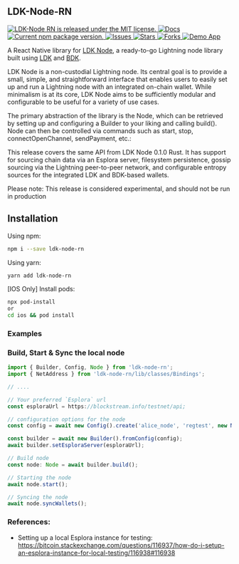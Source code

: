 ## LDK-Node-RN

<p>
  <a href="https://github.com/LtbLightning/ldk-node-rn/blob/HEAD/LICENSE">
    <img src="https://img.shields.io/badge/license-MIT-blue.svg" alt="LDK-Node RN is released under the MIT license." />
  </a>
  <a href="https://github.com/LtbLightning/ldk-node-rn/blob/master/README.md">
    <img src="https://img.shields.io/badge/docs-red.svg" alt="Docs" />
  </a>
  <a href="https://www.npmjs.com/package/ldk-node-rn">
    <img src="https://img.shields.io/npm/v/ldk-node-rn" alt="Current npm package version." />
  </a>
    <a href="https://github.com/LtbLightning/ldk-node-rn/issues">
    <img src="https://img.shields.io/github/issues/LtbLightning/ldk-node-rn.svg" alt="Issues" />
  </a>
  <a href="https://github.com/LtbLightning/ldk-node-rn/stargazers">
    <img src="https://img.shields.io/github/stars/LtbLightning/ldk-node-rn.svg" alt="Stars" />
  </a>
  <a href="https://github.com/LtbLightning/ldk-node-rn/forks">
    <img src="https://img.shields.io/github/forks/LtbLightning/ldk-node-rn.svg?color=brightgreen" alt="Forks" />
  </a>
  <a href="https://github.com/LtbLightning/ldk-node-rn-demo">
    <img src="https://img.shields.io/badge/Demo App-orange" alt="Demo App" />
  </a>
</p>

A React Native library for [LDK Node](https://github.com/lightningdevkit/ldk-node), a ready-to-go Lightning node library built using [LDK](https://lightningdevkit.org) and [BDK](https://bitcoindevkit.org).

LDK Node is a non-custodial Lightning node. Its central goal is to provide a small, simple, and straightforward interface that enables users to easily set up and run a Lightning node with an integrated on-chain wallet. While minimalism is at its core, LDK Node aims to be sufficiently modular and configurable to be useful for a variety of use cases.

The primary abstraction of the library is the Node, which can be retrieved by setting up and configuring a Builder to your liking and calling build(). Node can then be controlled via commands such as start, stop, connectOpenChannel, sendPayment, etc.:

This release covers the same API from LDK Node 0.1.0 Rust. It has support for sourcing chain data via an Esplora server, filesystem persistence, gossip sourcing via the Lightning peer-to-peer network, and configurable entropy sources for the integrated LDK and BDK-based wallets.

Please note: This release is considered experimental, and should not be run in production

## Installation

Using npm:

```bash
npm i --save ldk-node-rn
```

Using yarn:

```bash
yarn add ldk-node-rn
```

[IOS Only] Install pods:

```bash
npx pod-install
or
cd ios && pod install
```

### Examples

### Build, Start & Sync the local node

```js
import { Builder, Config, Node } from 'ldk-node-rn';
import { NetAddress } from 'ldk-node-rn/lib/classes/Bindings';

// ....

// Your preferred `Esplora` url
const esploraUrl = https://blockstream.info/testnet/api;

// configuration options for the node
const config = await new Config().create('alice_node', 'regtest', new NetAddress('127.0.0.1', 5001));

const builder = await new Builder().fromConfig(config);
await builder.setEsploraServer(esploraUrl);

// Build node
const node: Node = await builder.build();

// Starting the node
await node.start();

// Syncing the node
await node.syncWallets();

```

### References:

- Setting up a local Esplora instance for testing:
  https://bitcoin.stackexchange.com/questions/116937/how-do-i-setup-an-esplora-instance-for-local-testing/116938#116938
